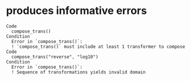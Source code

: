 # produces informative errors

    Code
      compose_trans()
    Condition
      Error in `compose_trans()`:
      ! `compose_trans()` must include at least 1 transformer to compose
    Code
      compose_trans("reverse", "log10")
    Condition
      Error in `compose_trans()`:
      ! Sequence of transformations yields invalid domain

